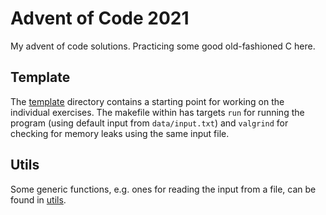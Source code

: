 # Advent of Code 2021

My advent of code solutions. Practicing some good old-fashioned C here.

## Template

The [template](template) directory contains a starting point for working on the
individual exercises. The makefile within has targets `run` for running the
program (using default input from `data/input.txt`) and `valgrind` for checking
for memory leaks using the same input file.

## Utils

Some generic functions, e.g. ones for reading the input from a file, can be
found in [utils](utils).
